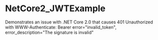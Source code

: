 # NetCore2_JWTExample
Demonstrates an issue with .NET Core 2.0 that causes 401 Unauthorized with WWW-Authenticate: Bearer error="invalid_token", error_description="The signature is invalid"
